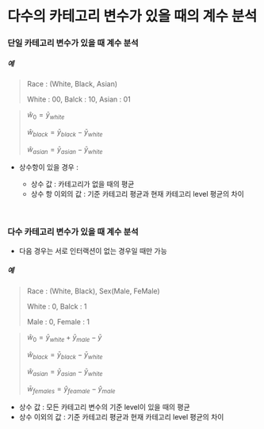# 다수의 카테고리 변수가 있을 때의 계수 분석

### 단일 카테고리 변수가 있을 때 계수 분석

##### 예

>Race : (White, Black, Asian)
>
>White : 00, Balck : 10, Asian : 01 



>$\hat{w}_0 =\bar{y}_{white}$
>
>$\hat{w}_{black} =\bar{y}_{black} -\bar{y}_{white}$
>
>$\hat{w}_{asian} =\bar{y}_{asian} -\bar{y}_{white}$



- 상수항이 있을 경우 :

  - 상수 값 :  카테고리가 없을 때의 평균 
  -  상수 항 이외의 값 : 기준 카테고리 평균과 현재 카테고리 level 평균의 차이

  ​

### 다수 카테고리 변수가 있을 때 계수 분석

- 다음 경우는 서로 인터랙션이 없는 경우일 때만 가능



##### 예

> Race : (White, Black), Sex(Male, FeMale)
>
> White : 0, Balck : 1
>
> Male : 0, Female : 1



>$\hat{w}_0 =\bar{y}_{white}+\bar{y}_{male}-\bar{y}$
>
>$\hat{w}_{black} =\bar{y}_{black}-\bar{y}_{white}$
>
>$\hat{w}_{asian} =\bar{y}_{asian}-\bar{y}_{white}$
>
>$\bar{w}_{females} = \hat{y}_{feamale}-\hat{y}_{male}$



- 상수 값 : 모든 카테고리 변수의 기준 level이 있을 때의 평균
- 상수 이외의 값 : 기준 카테고리 평균과 현재 카테고리 level 평균의 차이